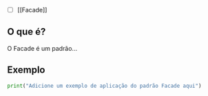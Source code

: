 
- [ ] [[Facade]]
## O que é?
O Facade é um padrão...

## Exemplo
```python
print("Adicione um exemplo de aplicação do padrão Facade aqui")
```